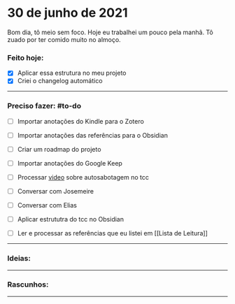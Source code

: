 # 30 de junho de 2021
Bom dia, tô meio sem foco. Hoje eu trabalhei um pouco pela manhã. Tô zuado por ter comido muito no almoço.

### Feito hoje:
- [x] Aplicar essa estrutura no meu projeto
- [x] Criei o changelog automático

---

### Preciso fazer: #to-do 
- [ ] Importar anotações do Kindle para o Zotero
- [ ] Importar anotações das referências para o Obsidian
- [ ] Criar um roadmap do projeto
- [ ] Importar anotações do Google Keep
- [ ] Processar [video](https://youtu.be/7kiP_Ruofu8) sobre autosabotagem no tcc
- [ ] Conversar com Josemeire
- [ ] Conversar com Elias
- [ ] Aplicar estrututra do tcc no Obsidian

- [ ] Ler e processar as referências que eu listei em [[Lista de Leitura]]

---

### Ideias:


---

### Rascunhos:


---